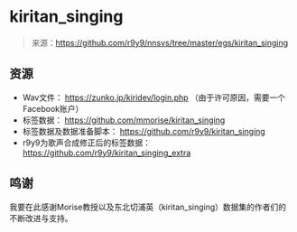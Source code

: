 # kiritan_singing

> 来源：https://github.com/r9y9/nnsvs/tree/master/egs/kiritan_singing

## 资源

- Wav文件： https://zunko.jp/kiridev/login.php （由于许可原因，需要一个Facebook账户）
- 标签数据： https://github.com/mmorise/kiritan_singing
- 标签数据及数据准备脚本： https://github.com/r9y9/kiritan_singing
- r9y9为歌声合成修正后的标签数据：https://github.com/r9y9/kiritan_singing_extra

## 鸣谢

我要在此感谢Morise教授以及东北切浦英（kiritan_singing）数据集的作者们的不断改进与支持。

